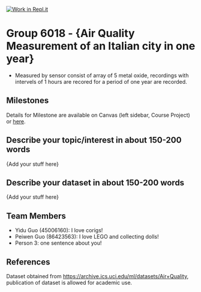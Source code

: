 [![Work in Repl.it](https://classroom.github.com/assets/work-in-replit-14baed9a392b3a25080506f3b7b6d57f295ec2978f6f33ec97e36a161684cbe9.svg)](https://classroom.github.com/online_ide?assignment_repo_id=311623&assignment_repo_type=GroupAssignmentRepo)
# Group 6018 - {Air Quality Measurement of an Italian city in one year}

- Measured by sensor consist of array of 5 metal oxide, recordings with intervels of 1 hours are recored for a period of one year are recorded. 

## Milestones

Details for Milestone are available on Canvas (left sidebar, Course Project) or [here](https://firas.moosvi.com/courses/data301/project/milestone01.html).

## Describe your topic/interest in about 150-200 words

{Add your stuff here}

## Describe your dataset in about 150-200 words

{Add your stuff here}

## Team Members

- Yidu Guo (45006160): I love corigs!
- Peiwen Guo (86423563): I love LEGO and collecting dolls!
- Person 3: one sentence about you!

## References

Dataset obtained from https://archive.ics.uci.edu/ml/datasets/Air+Quality, publication of dataset is allowed for academic use.

